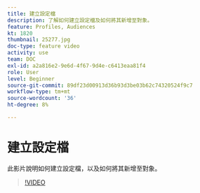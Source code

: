 ```yaml
---
title: 建立設定檔
description: 了解如何建立設定檔及如何將其新增至對象。
feature: Profiles, Audiences
kt: 1820
thumbnail: 25277.jpg
doc-type: feature video
activity: use
team: DOC
exl-id: a2a816e2-9e6d-4f67-9d4e-c6413eaa81f4
role: User
level: Beginner
source-git-commit: 89df23d00913d36b93d3be03b62c74320524f9c7
workflow-type: tm+mt
source-wordcount: '36'
ht-degree: 8%

---
```


# 建立設定檔

此影片說明如何建立設定檔，以及如何將其新增至對象。

>[!VIDEO](https://video.tv.adobe.com/v/25277/?quality=12&learn=on)
